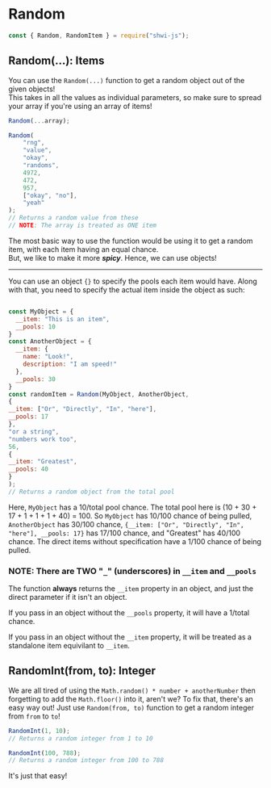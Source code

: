 # Random

```js
const { Random, RandomItem } = require("shwi-js");
```

## Random(...): Items

You can use the `Random(...)` function to get a random object out of the given objects! \
This takes in all the values as individual parameters, so make sure to spread your array if you're using an array of items!

```js
Random(...array);
```

```js
Random(
	"rng",
	"value",
	"okay",
	"randoms",
	4972,
	472,
	957,
	["okay", "no"],
	"yeah"
);
// Returns a random value from these
// NOTE: The array is treated as ONE item
```

The most basic way to use the function would be using it to get a random item, with each item having an equal chance. \
But, we like to make it more **_spicy_**. Hence, we can use objects!

---

You can use an object `{}` to specify the pools each item would have. Along with that, you need to specify the actual item
inside the object as such:

```js

const MyObject = {
  __item: "This is an item",
  __pools: 10
}
const AnotherObject = {
  __item: {
    name: "Look!",
    description: "I am speed!"
  },
  __pools: 30
}
const randomItem = Random(MyObject, AnotherObject,
{
__item: ["Or", "Directly", "In", "here"],
__pools: 17
}, 
"or a string", 
"numbers work too", 
56, 
{
__item: "Greatest", 
__pools: 40
}
);
// Returns a random object from the total pool

```

Here, `MyObject` has a 10/total pool chance. The total pool here is (10 + 30 + 17 + 1 + 1 + 1 + 40) = 100. So `MyObject` has
10/100 chance of being pulled, `AnotherObject` has 30/100 chance, `{__item: ["Or", "Directly", "In", "here"], __pools: 17}` has 17/100 chance, and "Greatest" has 40/100 chance. The direct items without specification have a 1/100 chance of being pulled.

### NOTE: There are TWO "`_`" (underscores) in `__item` and `__pools`

The function **always** returns the `__item` property in an object, and just the direct parameter if it isn't an object.

If you pass in an object without the `__pools` property, it will have a 1/total chance.

If you pass in an object without the `__item` property, it will be treated as a standalone item equivilant to `__item`.

## RandomInt(from, to): Integer

We are all tired of using the `Math.random() * number + anotherNumber` then forgetting to add the `Math.floor()` into it, aren't we? To fix that, there's an easy way out! Just use `Random(from, to)` function to get a random integer from `from` to `to`!

```js
RandomInt(1, 10);
// Returns a random integer from 1 to 10

RandomInt(100, 788);
// Returns a random integer from 100 to 788
```

It's just that easy!
